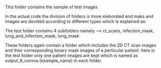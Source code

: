 This folder contains the sample of test images.

In the actual code the division of folders is more eleborated and maks and images are devided according to 
different types which is explained as:

The test folder contains 4 subfolders namely --> 
ct_scans, infection_mask, lung_and_infection_mask, lung_mask

These folders again contain a folder which includes the 2D CT scan images and their corresponding binary mask images
of a perticular patient.
here in the test folder only one patient images are kept which is named as output_8_corona (example_name) in each folder.

